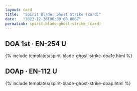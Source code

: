 ```yaml
---
layout: card
title:  "Spirit Blade: Ghost Strike (card)"
date:   "2022-12-26T06:00:00.000Z"
permalink: spirit-blade-ghost-strike_(card)
---
```


## DOA 1st &middot; EN-254 U

{% include templates/spirit-blade-ghost-strike-doa1e.html %}


## DOAp &middot; EN-112 U

{% include templates/spirit-blade-ghost-strike-doap.html %}
